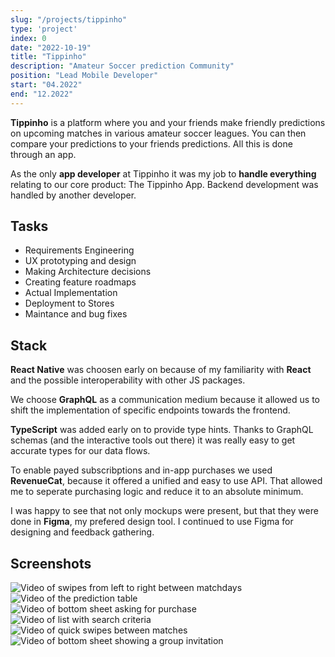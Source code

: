 ```yaml
---
slug: "/projects/tippinho"
type: 'project'
index: 0
date: "2022-10-19"
title: "Tippinho"
description: "Amateur Soccer prediction Community"
position: "Lead Mobile Developer"
start: "04.2022"
end: "12.2022"
---
```


**Tippinho** is a platform where you and your friends make friendly predictions on upcoming matches in various amateur soccer leagues. You can then compare your predictions to your friends predictions. All this is done through an app.

As the only **app developer** at Tippinho it was my job to **handle everything** relating to our core product: The Tippinho App. Backend development was handled by another developer.

## Tasks

- Requirements Engineering
- UX prototyping and design
- Making Architecture decisions
- Creating feature roadmaps
- Actual Implementation
- Deployment to Stores
- Maintance and bug fixes

## Stack

**React Native** was choosen early on because of my familiarity with **React** and the possible interoperability with other JS packages.

We choose **GraphQL** as a communication medium because it allowed us to shift the implementation of specific endpoints towards the frontend.

**TypeScript** was added early on to provide type hints. Thanks to GraphQL schemas (and the interactive tools out there) it was really easy to get accurate types for our data flows.

To enable payed subscribptions and in-app purchases we used **RevenueCat**, because it offered a unified and easy to use API. That allowed me to seperate purchasing logic and reduce it to an absolute minimum.

I was happy to see that not only mockups were present, but that they were done in **Figma**, my prefered design tool. I continued to use Figma for designing and feedback gathering.

## Screenshots

![Video of swipes from left to right between matchdays](https://i.imgur.com/q1DuzDH.gif)
![Video of the prediction table](https://i.imgur.com/D0JczuZ.gif)
![Video of bottom sheet asking for purchase](https://i.imgur.com/5pVEpjT.gif)
![Video of list with search criteria](https://i.imgur.com/vVZyeEM.gif)
![Video of quick swipes between matches](https://i.imgur.com/EHucxIG.gif)
![Video of bottom sheet showing a group invitation](https://i.imgur.com/kXLqi9u.gif)
